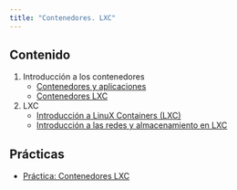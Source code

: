 ```yaml
---
title: "Contenedores. LXC"
---
```


## Contenido

1. Introducción a los contenedores
	* [Contenedores y aplicaciones](https://raw.githubusercontent.com/albertomolina/beamer-focus/main/contenedores_y_aplicaciones.pdf)
	* [Contenedores LXC](https://raw.githubusercontent.com/albertomolina/beamer-focus/main/lxc.pdf)
2. LXC
	* [Introducción a LinuX Containers (LXC)](https://www.josedomingo.org/pledin/2021/12/introduccion-lxc/)
	* [Introducción a las redes y almacenamiento en LXC](https://www.josedomingo.org/pledin/2021/12/lxc-redes-almacenamiento/)

## Prácticas

* [Práctica: Contenedores LXC](practica_lxc.html)

